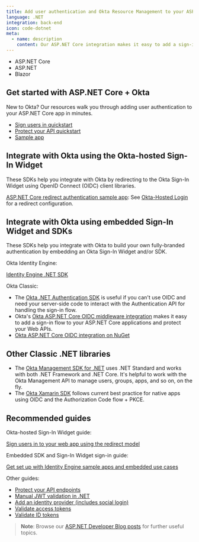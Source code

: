 ```yaml
---
title: Add user authentication and Okta Resource Management to your ASP.NET Core app
language: .NET
integration: back-end
icon: code-dotnet
meta:
  - name: description
    content: Our ASP.NET Core integration makes it easy to add a sign-in flow to your applications. Use our guide to add user authentication to your ASP.NET Core app.
---
```


<ul class='language-tabs'>
	<li>
		<RouterLink to='/code/dotnet/aspnetcore/'>
			<i class='icon code-dotnet-32'></i><span>ASP.NET Core</span>
		</RouterLink>
	</li>
	<li>
		<RouterLink to='/code/dotnet/aspnet/'>
			<i class='icon code-dotnet-32'></i><span>ASP.NET</span>
		</RouterLink>
	</li>
	<li>
		<RouterLink to='/code/dotnet/blazor/'>
			<i class='icon code-dotnet-32'></i><span>Blazor</span>
		</RouterLink>
	</li>
</ul>

## Get started with ASP.NET Core + Okta

New to Okta? Our resources walk you through adding user authentication to your ASP.NET Core app in minutes.

<ul class='language-ctas'>
	<li>
		<a href='/docs/guides/sign-into-web-app-redirect/asp-net-core-3/main/' class='Button--blueDarkOutline' data-proofer-ignore>
			<span>Sign users in quickstart</span>
		</a>
	</li>
	<li>
		<a href='/docs/guides/protect-your-api/aspnetcore3/main/' class='Button--blueDarkOutline' data-proofer-ignore>
			<span>Protect your API quickstart</span>
	</li>
	<li>
		<a href='https://github.com/okta/samples-aspnetcore' class='Button--blueDarkOutline' data-proofer-ignore>
			<span>Sample app</span>
		</a>
	</li>
</ul>

## Integrate with Okta using the Okta-hosted Sign-In Widget

These SDKs help you integrate with Okta by redirecting to the Okta Sign-In Widget using OpenID Connect (OIDC) client libraries.

[ASP.NET Core redirect authentication sample app](https://github.com/okta/samples-aspnetcore): See [Okta-Hosted Login](https://github.com/okta/samples-aspnetcore/tree/master/samples-aspnetcore-3x/okta-hosted-login) for a redirect configuration.

## Integrate with Okta using embedded Sign-In Widget and SDKs

These SDKs help you integrate with Okta to build your own fully-branded authentication by embedding an Okta Sign-In Widget and/or SDK.

Okta Identity Engine:

[Identity Engine .NET SDK](https://github.com/okta/okta-idx-dotnet)

Okta Classic:

* The [Okta .NET Authentication SDK](https://github.com/okta/okta-auth-dotnet) is useful if you can't use OIDC and need your server-side code to interact with the Authentication API for handling the sign-in flow.
* Okta's [Okta ASP.NET Core OIDC middleware integration](https://github.com/okta/okta-aspnet) makes it easy to add a sign-in flow to your ASP.NET Core applications and protect your Web APIs.
* [Okta ASP.NET Core OIDC integration on NuGet](https://www.nuget.org/packages/Okta.AspNetCore)

## Other Classic .NET libraries

* The [Okta Management SDK for .NET](https://github.com/okta/okta-sdk-dotnet) uses .NET Standard and works with both .NET Framework and .NET Core. It's helpful to work with the Okta Management API to manage users, groups, apps, and so on, on the fly.
* The [Okta Xamarin SDK](https://github.com/okta/okta-oidc-xamarin) follows current best practice for native apps using OIDC and the Authorization Code flow + PKCE.

## Recommended guides

Okta-hosted Sign-In Widget guide:

[Sign users in to your web app using the redirect model ](/docs/guides/sign-into-web-app-redirect/asp-net-core-3/main/)

Embedded SDK and Sign-In Widget sign-in guide:

[Get set up with Identity Engine sample apps and embedded use cases](/docs/guides/oie-embedded-common-org-setup/aspnet/main/)

Other guides:

* [Protect your API endpoints](/docs/guides/protect-your-api/aspnetcore3/main/)
* [Manual JWT validation in .NET](/code/dotnet/jwt-validation/)
* [Add an identity provider (includes social login)](/docs/guides/identity-providers/)
* [Validate access tokens](/docs/guides/validate-access-tokens)
* [Validate ID tokens](/docs/guides/validate-id-tokens)

> **Note**: Browse our [ASP.NET Developer Blog posts](/search/#q=asp%20net&f:@commonoktasource=[Developer%20blog]) for further useful topics.
